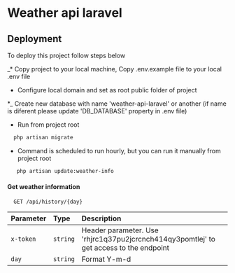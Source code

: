
# Weather api laravel


## Deployment

To deploy this project follow steps below

_* Copy project to your local machine, Copy .env.example file to your local .env file

* Configure local domain and set as root public folder of project

*_ Create new database with name 'weather-api-laravel' or another (if name is diferent please update 'DB_DATABASE' property in .env file)

* Run  from project root
```bash
  php artisan migrate
```

* Command is scheduled to run hourly, but you can run it manually from project root
```bash
   php artisan update:weather-info
```

#### Get weather information

```http
  GET /api/history/{day}
```

| Parameter | Type     | Description                                                                            |
|:----------| :------- |:---------------------------------------------------------------------------------------|
| `x-token` | `string` | Header parameter. Use 'rhjrc1q37pu2jcrcnch414qy3pomtlej' to get access to the endpoint |
| `day`     | `string` | Format Y-m-d                                                                           |



